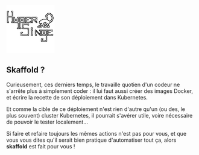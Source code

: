 ![Hyper Singe](assets/hyper-singe2.png)

## Skaffold ?

Curieusement, ces derniers temps, le travaille quotien d'un codeur ne s'arrête plus à simplement coder : il lui faut aussi créer des images Docker, et écrire la recette de son déploiement dans Kubernetes.

Et comme la cible de ce déploiement n'est rien d'autre qu'un (ou des, le plus souvent) cluster Kubernetes, il pourrait s'avérer utile, voire nécessaire de pouvoir le tester localement...

Si faire et refaire toujours les mêmes actions n'est pas pour vous, et que vous vous dites qu'il serait bien pratique d'automatiser tout ça, alors **skaffold** est fait pour vous !